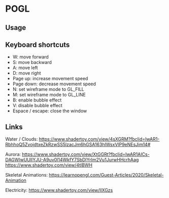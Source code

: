 # POGL

## Usage

## Keyboard shortcuts
* W: move forward
* S: move backward
* A: move left
* D: move right
* Page up: increase movement speed
* Page down: decrease movement speed
* N: set wireframe mode to GL\_FILL
* M: set wireframe mode to GL\_LINE
* B: enable bubble effect
* V: disable bubble effect
* Espace / escape: close the window

## Links

Water / Clouds:
https://www.shadertoy.com/view/4sXGRM?fbclid=IwAR1-RbhhoQ5ZvojdtxeZkRzwSS5lzacJm6hGSA163hlWsxVlP9eNEsJim14#

Aurora:
https://www.shadertoy.com/view/XtGGRt?fbclid=IwAR1AICs-DAGWlwUUlIYJU-A9uv0l14WkfY7SbDlYrIm2Vu1JurwHHcrhAag
https://www.shadertoy.com/view/4tlBWH

Skeletal Animations:
https://learnopengl.com/Guest-Articles/2020/Skeletal-Animation

Electricity:
https://www.shadertoy.com/view/llXGzs
